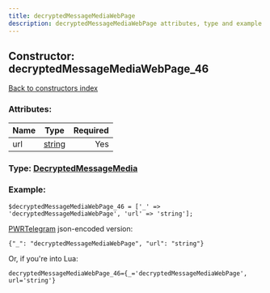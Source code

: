 ```yaml
---
title: decryptedMessageMediaWebPage
description: decryptedMessageMediaWebPage attributes, type and example
---
```

## Constructor: decryptedMessageMediaWebPage\_46  
[Back to constructors index](index.md)



### Attributes:

| Name     |    Type       | Required |
|----------|:-------------:|---------:|
|url|[string](../types/string.md) | Yes|



### Type: [DecryptedMessageMedia](../types/DecryptedMessageMedia.md)


### Example:

```
$decryptedMessageMediaWebPage_46 = ['_' => 'decryptedMessageMediaWebPage', 'url' => 'string'];
```  

[PWRTelegram](https://pwrtelegram.xyz) json-encoded version:

```
{"_": "decryptedMessageMediaWebPage", "url": "string"}
```


Or, if you're into Lua:  


```
decryptedMessageMediaWebPage_46={_='decryptedMessageMediaWebPage', url='string'}

```


